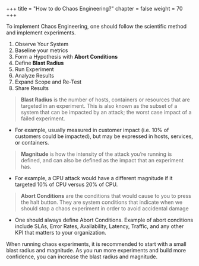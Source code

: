 +++
title = "How to do Chaos Engineering?"
chapter = false
weight = 70
+++

To implement Chaos Engineering, one should follow the scientific method and implement experiments. 

1. Observe Your System 
2. Baseline your metrics 
3. Form a Hypothesis with **Abort Conditions**
4. Define **Blast Radius**
5. Run Experiment 
6. Analyze Results
7. Expand Scope and Re-Test
8. Share Results


> **Blast Radius** is the number of hosts, containers or resources that are targeted in an experiment. This is also known as the subset of a system that can be impacted by an attack; the worst case impact of a failed experiment. 

+ For example, usually measured in customer impact (i.e. 10% of customers could be impacted), but may be expressed in hosts, services, or containers. 

> **Magnitude** is how the intensity of the attack you’re running is defined, and can also be defined as the impact that an experiment has. 

+ For example, a CPU attack would have a different magnitude if it targeted 10% of CPU versus 20% of CPU.

> **Abort Conditions** are the conditions that would cause to you to press the halt button. They are system conditions that indicate when we should stop a chaos experiment in order to avoid accidental damage

+ One should always define Abort Conditions. Example of abort conditions include SLAs, Error Rates, Availability, Latency, Traffic, and any other KPI that matters to your organization.  

When running chaos experiments, it is recommended to start with a small blast radius and magnitude. As you run more experiments and build more confidence, you can increase the blast radius and magnitude. 

